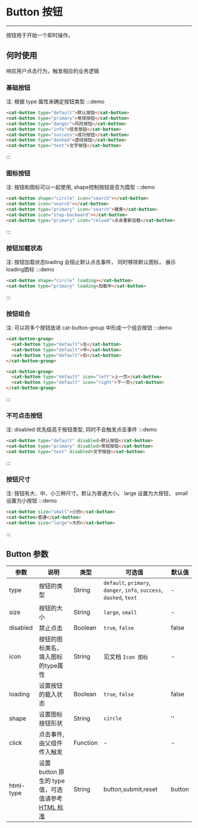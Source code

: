 # Button 按钮

----

按钮用于开始一个即时操作。

## 何时使用

响应用户点击行为，触发相应的业务逻辑


### 基础按钮
注: 根据 type 属性来确定按钮类型
:::demo
```html
<cat-button type="default">默认按钮</cat-button>
<cat-button type="primary">常规按钮</cat-button>
<cat-button type="danger">风险按钮</cat-button>
<cat-button type="info">信息按钮</cat-button>
<cat-button type="success">成功按钮</cat-button>
<cat-button type="dashed">虚线按钮</cat-button>
<cat-button type="text">文字按钮</cat-button>
```
:::

### 图标按钮
注: 按钮和图标可以一起使用, shape控制按钮是否为圆型
:::demo
```html
<cat-button shape="circle" icon="search"></cat-button>
<cat-button icon="search"></cat-button>
<cat-button type="primary" icon="search">搜索</cat-button>
<cat-button icon="step-backward"></cat-button>
<cat-button type="primary" icon="reload">点击重新加载</cat-button>

```
:::

### 按钮加载状态
注: 按钮加载状态loading 会阻止默认点击事件， 同时移除默认图标， 展示loading图标
:::demo
```html
<cat-button shape="circle" loading></cat-button>
<cat-button type="primary" loading>加载中</cat-button>

```
:::

### 按钮组合
注: 可以将多个按钮放进 cat-button-group 中形成一个组合按钮
:::demo
```html
<cat-button-gruop>
  <cat-button type="default">左</cat-button>
  <cat-button type="default">中</cat-button>
  <cat-button type="default">右</cat-button>
</cat-button-gruop>

<cat-button-gruop>
  <cat-button type="default" icon="left">上一页</cat-button>
  <cat-button type="default" icon="right">下一页</cat-button>
</cat-button-gruop>

```
:::

### 不可点击按钮
注: disabled 优先级高于按钮类型, 同时不会触发点击事件
:::demo
```html
<cat-button type="default" disabled>默认按钮</cat-button>
<cat-button type="primary" disabled>常规按钮</cat-button>
<cat-button type="text" disabled>文字按钮</cat-button>
```
:::

### 按钮尺寸
注: 按钮有大、中、小三种尺寸。默认为普通大小。 large 设置为大按钮， small设置为小按钮
:::demo
```html
<cat-button size="small">小的</cat-button>
<cat-button>普通</cat-button>
<cat-button size="large">大的</cat-button>

```
:::


## Button 参数

| 参数      | 说明          | 类型      | 可选值                           | 默认值  |
|---------- |-------------- |---------- |--------------------------------  |-------- |
| type | 按钮的类型 | String | `default`, `primary`, `danger`, `info`, `success`, `dashed`, `text` | - |
| size | 按钮的大小 | String | `large`, `small` | - |
| disabled | 禁止点击 | Boolean | `true`, `false` | false |
| icon | 按钮的图标类名，填入图标的type属性 | String | 见文档 `Icon 图标` | - |
| loading | 设置按钮的载入状态 | Boolean | `true`, `false` | false |
| shape | 设置图标按钮形状 | String | `circle` | '' |
| click | 点击事件, 由父组件传入触发 | Function | - | - |
| html-type |	设置 button 原生的 type 值，可选值请参考 [HTML 标准](https://developer.mozilla.org/en-US/docs/Web/HTML/Element/button#attr-type) |	String | button,submit,reset |button |


<style lang="scss" scoped>
  .cat-btn {
    margin: 0 8px 8px 0;
  }

  .cat-btn-group {
    margin-right: 10px;

    .cat-btn {
      margin: 0;
    }
  }
</style>
